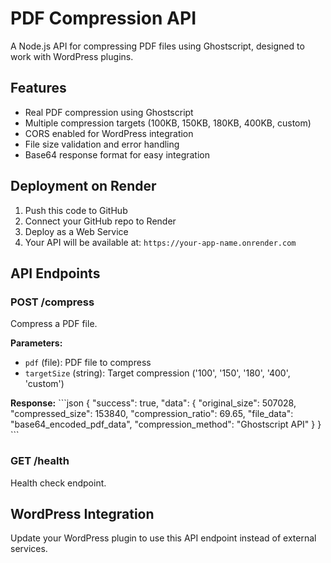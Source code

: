 # PDF Compression API

A Node.js API for compressing PDF files using Ghostscript, designed to work with WordPress plugins.

## Features

- Real PDF compression using Ghostscript
- Multiple compression targets (100KB, 150KB, 180KB, 400KB, custom)
- CORS enabled for WordPress integration
- File size validation and error handling
- Base64 response format for easy integration

## Deployment on Render

1. Push this code to GitHub
2. Connect your GitHub repo to Render
3. Deploy as a Web Service
4. Your API will be available at: `https://your-app-name.onrender.com`

## API Endpoints

### POST /compress
Compress a PDF file.

**Parameters:**
- `pdf` (file): PDF file to compress
- `targetSize` (string): Target compression ('100', '150', '180', '400', 'custom')

**Response:**
\`\`\`json
{
  "success": true,
  "data": {
    "original_size": 507028,
    "compressed_size": 153840,
    "compression_ratio": 69.65,
    "file_data": "base64_encoded_pdf_data",
    "compression_method": "Ghostscript API"
  }
}
\`\`\`

### GET /health
Health check endpoint.

## WordPress Integration

Update your WordPress plugin to use this API endpoint instead of external services.
